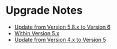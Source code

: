 # Upgrade Notes

- [Update from Version 5.8.x to Version 6](01_V5_to_V6.md)
- [Within Version 5.x](01_Within_V5/README.md)
- [Update from Version 4.x to Version 5](02_V4_to_V5.md)

